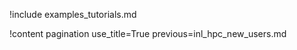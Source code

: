 !include examples_tutorials.md

!content pagination use_title=True
                    previous=inl_hpc_new_users.md
